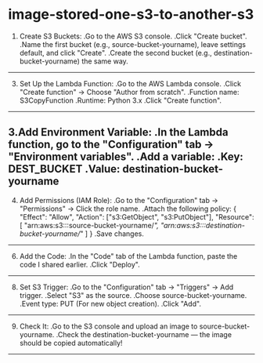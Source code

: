# image-stored-one-s3-to-another-s3
1. Create S3 Buckets:
	.Go to the AWS S3 console.
	.Click "Create bucket".
	.Name the first bucket (e.g., source-bucket-yourname), leave settings default, and click "Create".
	.Create the second bucket (e.g., destination-bucket-yourname) the same way.
-------------------------------------------------------------------------------------
3. Set Up the Lambda Function:
	.Go to the AWS Lambda console.
	.Click "Create function" → Choose "Author from scratch".
	.Function name: S3CopyFunction
	.Runtime: Python 3.x
	.Click "Create function".
---------------------------------------------------------------------------
3.Add Environment Variable:
	.In the Lambda function, go to the "Configuration" tab → "Environment variables".
	.Add a variable:
	.Key: DEST_BUCKET
	.Value: destination-bucket-yourname
--------------------------------------------------------------------------
4. Add Permissions (IAM Role):
	.Go to the "Configuration" tab → "Permissions" → Click the role name.
	.Attach the following policy:
	{
  	"Effect": "Allow",
  	"Action": ["s3:GetObject", "s3:PutObject"],
  	"Resource": [
	    "arn:aws:s3:::source-bucket-yourname/*",
	    "arn:aws:s3:::destination-bucket-yourname/*"
	  ]
	}
	.Save changes.
-------------------------------------------------------------------------
6. Add the Code:
	.In the "Code" tab of the Lambda function, paste the code I shared earlier.
	.Click "Deploy".
---------------------------------------------------------------------------
8. Set S3 Trigger:
	.Go to the "Configuration" tab → "Triggers" → Add trigger.
	.Select "S3" as the source.
	.Choose source-bucket-yourname.
	.Event type: PUT (For new object creation).
	.Click "Add".
--------------------------------------------------------------
9. Check It:
	.Go to the S3 console and upload an image to source-bucket-yourname.
	.Check the destination-bucket-yourname — the image should be copied automatically!
---------------------------------           ---------------------------------
 
 
